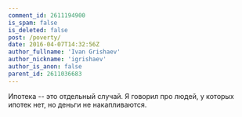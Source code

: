 ```yaml
---
comment_id: 2611194900
is_spam: false
is_deleted: false
post: /poverty/
date: 2016-04-07T14:32:56Z
author_fullname: 'Ivan Grishaev'
author_nickname: 'igrishaev'
author_is_anon: false
parent_id: 2611036683
---
```


<p>Ипотека -- это отдельный случай. Я говорил про людей, у которых ипотек нет, но деньги не накапливаются.</p>

